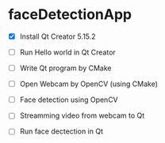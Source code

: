 # faceDetectionApp

- [x] Install Qt Creator 5.15.2
- [ ] Run Hello world in Qt Creator
- [ ] Write Qt program by CMake
- [ ] Open Webcam by OpenCV (using CMake)
- [ ] Face detection using OpenCV
- [ ] Streamming video from webcam to Qt
- [ ] Run face dectection in Qt

